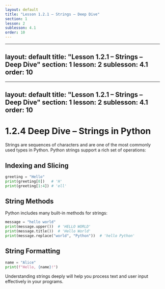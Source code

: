 ```yaml
---
layout: default
title: "Lesson 1.2.1 – Strings – Deep Dive"
section: 1
lesson: 2
sublesson: 4.1
order: 10
---
```


---
layout: default
title: "Lesson 1.2.1 – Strings – Deep Dive"
section: 1
lesson: 2
sublesson: 4.1
order: 10
---

---
layout: default
title: "Lesson 1.2.1 – Strings – Deep Dive"
section: 1
lesson: 2
sublesson: 4.1
order: 10
---

# 1.2.4 Deep Dive – Strings in Python

Strings are sequences of characters and are one of the most commonly used types in Python. Python strings support a rich set of operations:

## Indexing and Slicing

```python
greeting = "Hello"
print(greeting[0])   # 'H'
print(greeting[1:4]) # 'ell'
```

## String Methods

Python includes many built-in methods for strings:

```python
message = "hello world"
print(message.upper())  # 'HELLO WORLD'
print(message.title())  # 'Hello World'
print(message.replace("world", "Python"))  # 'hello Python'
```

## String Formatting

```python
name = "Alice"
print(f"Hello, {name}!")
```

Understanding strings deeply will help you process text and user input effectively in your programs.
